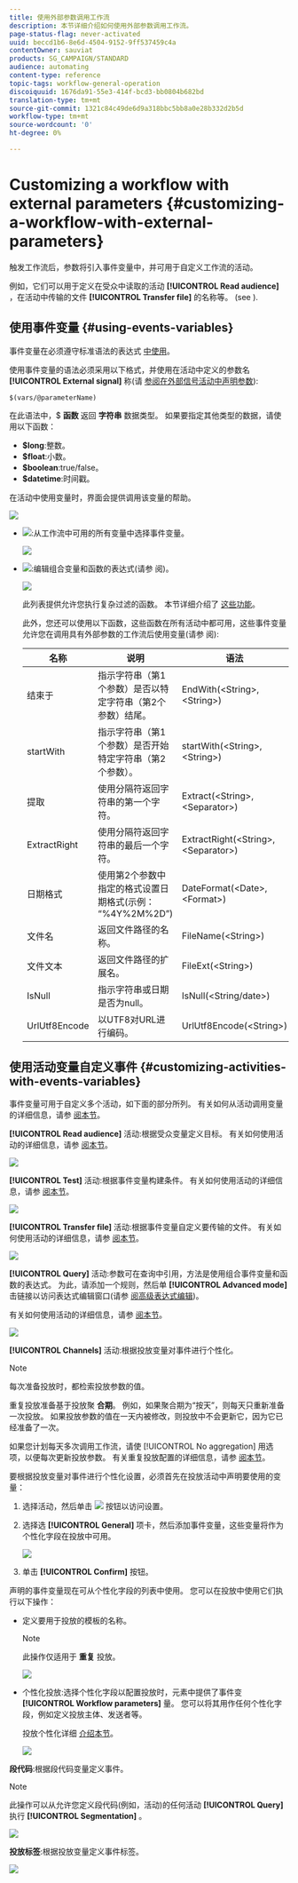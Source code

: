 ```yaml
---
title: 使用外部参数调用工作流
description: 本节详细介绍如何使用外部参数调用工作流。
page-status-flag: never-activated
uuid: beccd1b6-8e6d-4504-9152-9ff537459c4a
contentOwner: sauviat
products: SG_CAMPAIGN/STANDARD
audience: automating
content-type: reference
topic-tags: workflow-general-operation
discoiquuid: 1676da91-55e3-414f-bcd3-bb0804b682bd
translation-type: tm+mt
source-git-commit: 1321c84c49de6d9a318bbc5bb8a0e28b332d2b5d
workflow-type: tm+mt
source-wordcount: '0'
ht-degree: 0%

---
```



# Customizing a workflow with external parameters {#customizing-a-workflow-with-external-parameters}

触发工作流后，参数将引入事件变量中，并可用于自定义工作流的活动。

例如，它们可以用于定义在受众中读取的活动 **[!UICONTROL Read audience]** ，在活动中传输的文件 **[!UICONTROL Transfer file]** 的名称等。 (see [](../../automating/using/customizing-workflow-external-parameters.md)).

## 使用事件变量 {#using-events-variables}

事件变量在必须遵守标准语法的表达式 [中使用](../../automating/using/advanced-expression-editing.md#standard-syntax)。

使用事件变量的语法必须采用以下格式，并使用在活动中定义的参数名 **[!UICONTROL External signal]** 称(请 [参阅在外部信号活动中声明参数](../../automating/using/declaring-parameters-external-signal.md)):

```
$(vars/@parameterName)
```

在此语法中，$ **函数** 返回 **字符串** 数据类型。 如果要指定其他类型的数据，请使用以下函数：

* **$long**:整数。
* **$float**:小数。
* **$boolean**:true/false。
* **$datetime**:时间戳。

在活动中使用变量时，界面会提供调用该变量的帮助。

![](assets/extsignal_callparameter.png)

* ![](assets/extsignal_picker.png):从工作流中可用的所有变量中选择事件变量。

   ![](assets/wkf_test_activity_variables.png)

* ![](assets/extsignal_expression_editor.png):编辑组合变量和函数的表达式(请参 [](../../automating/using/advanced-expression-editing.md)阅)。

   ![](assets/wkf_test_activity_variables_expression.png)

   此列表提供允许您执行复杂过滤的函数。 本节详细介绍了 [这些功能](../../automating/using/list-of-functions.md)。

   此外，您还可以使用以下函数，这些函数在所有活动中都可用，这些事件变量允许您在调用具有外部参数的工作流后使用变量(请参 [](../../automating/using/customizing-workflow-external-parameters.md#customizing-activities-with-events-variables)阅):

   | 名称 | 说明 | 语法 |
   ---------|----------|---------
   | 结束于 | 指示字符串（第1个参数）是否以特定字符串（第2个参数）结尾。 | EndWith(&lt;String>,&lt;String>) |
   | startWith | 指示字符串（第1个参数）是否开始特定字符串（第2个参数）。 | startWith(&lt;String>,&lt;String>) |
   | 提取 | 使用分隔符返回字符串的第一个字符。 | Extract(&lt;String>,&lt;Separator>) |
   | ExtractRight | 使用分隔符返回字符串的最后一个字符。 | ExtractRight(&lt;String>,&lt;Separator>) |
   | 日期格式 | 使用第2个参数中指定的格式设置日期格式(示例： “%4Y%2M%2D”) | DateFormat(&lt;Date>,&lt;Format>) |
   | 文件名 | 返回文件路径的名称。 | FileName(&lt;String>) |
   | 文件文本 | 返回文件路径的扩展名。 | FileExt(&lt;String>) |
   | IsNull | 指示字符串或日期是否为null。 | IsNull(&lt;String/date>) |
   | UrlUtf8Encode | 以UTF8对URL进行编码。 | UrlUtf8Encode(&lt;String>) |

## 使用活动变量自定义事件 {#customizing-activities-with-events-variables}

事件变量可用于自定义多个活动，如下面的部分所列。 有关如何从活动调用变量的详细信息，请参 [阅本节](../../automating/using/customizing-workflow-external-parameters.md#using-events-variables)。

**[!UICONTROL Read audience]** 活动:根据受众变量定义目标。 有关如何使用活动的详细信息，请参 [阅本节](../../automating/using/read-audience.md)。

![](assets/extsignal_activities_audience.png)

**[!UICONTROL Test]** 活动:根据事件变量构建条件。 有关如何使用活动的详细信息，请参 [阅本节](../../automating/using/test.md)。

![](assets/extsignal_activities_test.png)

**[!UICONTROL Transfer file]** 活动:根据事件变量自定义要传输的文件。 有关如何使用活动的详细信息，请参 [阅本节](../../automating/using/transfer-file.md)。

![](assets/extsignal_activities_transfer.png)

**[!UICONTROL Query]** 活动:参数可在查询中引用，方法是使用组合事件变量和函数的表达式。 为此，请添加一个规则，然后单 **[!UICONTROL Advanced mode]** 击链接以访问表达式编辑窗口(请参 [阅高级表达式编辑](../../automating/using/advanced-expression-editing.md))。

有关如何使用活动的详细信息，请参 [阅本节](../../automating/using/query.md)。

![](assets/extsignal_activities_query.png)

**[!UICONTROL Channels]** 活动:根据投放变量对事件进行个性化。

>[!NOTE]
>
>每次准备投放时，都检索投放参数的值。
>
>重复投放准备基于投放聚 **合期**。 例如，如果聚合期为“按天”，则每天只重新准备一次投放。 如果投放参数的值在一天内被修改，则投放中不会更新它，因为它已经准备了一次。
>
>如果您计划每天多次调用工作流，请使 [!UICONTROL No aggregation] 用选项，以便每次更新投放参数。 有关重复投放配置的详细信息，请参 [阅本节](/help/automating/using/email-delivery.md#configuration)。

要根据投放变量对事件进行个性化设置，必须首先在投放活动中声明要使用的变量：

1. 选择活动，然后单击 ![](assets/dlv_activity_params-24px.png) 按钮以访问设置。
1. 选择选 **[!UICONTROL General]** 项卡，然后添加事件变量，这些变量将作为个性化字段在投放中可用。

   ![](assets/extsignal_activities_delivery.png)

1. 单击 **[!UICONTROL Confirm]** 按钮。

声明的事件变量现在可从个性化字段的列表中使用。 您可以在投放中使用它们执行以下操作：

* 定义要用于投放的模板的名称。

   >[!NOTE]
   >
   >此操作仅适用于 **重复** 投放。

   ![](assets/extsignal_activities_template.png)

* 个性化投放:选择个性化字段以配置投放时，元素中提供了事件变 **[!UICONTROL Workflow parameters]** 量。 您可以将其用作任何个性化字段，例如定义投放主体、发送者等。

   投放个性化详细 [介绍本节](../../designing/using/personalization.md)。

   ![](assets/extsignal_activities_perso.png)

**段代码**:根据段代码变量定义事件。

>[!NOTE]
>
>此操作可以从允许您定义段代码(例如，活动)的任何活动 **[!UICONTROL Query]** 执行 **[!UICONTROL Segmentation]** 。

![](assets/extsignal_activities_segment.png)

**投放标签**:根据投放变量定义事件标签。

![](assets/extsignal_activities_label.png)
